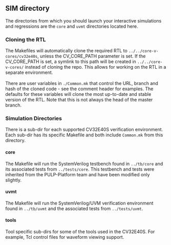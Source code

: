 ## SIM directory
The directories from which you should launch your interactive simulations and
regressions are the `core` and `uvmt` directories located here.

### Cloning the RTL
The Makefiles will automatically clone the required RTL to `../../core-v-cores/cv32e40s`,
unless the CV_CORE_PATH parameter is set.
If the CV_CORE_PATH is set, a symlink to this path will be created in `../../core-v-cores/` instead of cloning the repo.
This allows for working on the RTL in a separate environment.
<br><br>
There are user variables
in `./Common.mk` that control the URL, branch and hash of the cloned code - see
the comment header for examples.  The defaults for these variables will clone the
most up-to-date and stable version of the RTL.  Note that this is not always the
head of the master branch.

### Simulation Directories
There is a sub-dir for each supported CV32E40S verification environment.
Each sub-dir has its specific Makefile and both include `Common.mk` from this
directory.

#### core
The Makefile will run the SystemVerilog testbench found in `../tb/core` and
its associated tests from `../tests/core`.  This testbench and tests were
inherited from the PULP-Platform team and have been modified only slightly.

#### uvmt
The Makefile will run the SystemVerilog/UVM verification environment found in
`../tb/uvmt` and the associated tests from `../tests/uvmt`.

#### tools
Tool specific sub-dirs for some of the tools used in the CV32E40S.  For example,
Tcl control files for waveform viewing support.

